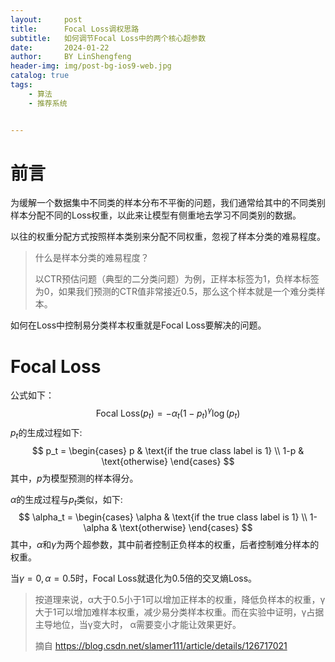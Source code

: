 ```yaml
---
layout:     post
title:      Focal Loss调权思路
subtitle:   如何调节Focal Loss中的两个核心超参数
date:       2024-01-22
author:     BY LinShengfeng
header-img: img/post-bg-ios9-web.jpg
catalog: true
tags:
    - 算法
    - 推荐系统


---
```


# 前言

为缓解一个数据集中不同类的样本分布不平衡的问题，我们通常给其中的不同类别样本分配不同的Loss权重，以此来让模型有侧重地去学习不同类别的数据。

以往的权重分配方式按照样本类别来分配不同权重，忽视了样本分类的难易程度。

> 什么是样本分类的难易程度？
>
> 以CTR预估问题（典型的二分类问题）为例，正样本标签为1，负样本标签为0，如果我们预测的CTR值非常接近0.5，那么这个样本就是一个难分类样本。

如何在Loss中控制易分类样本权重就是Focal Loss要解决的问题。

# Focal Loss

公式如下：
$$
\text{Focal Loss}(p_t) = -\alpha_t(1-p_t)^\gamma \log(p_t)
$$
$p_t$的生成过程如下:
$$
p_t = \begin{cases}
p & \text{if the true class label is 1} \\
1-p & \text{otherwise}
\end{cases}
$$
其中，$p$为模型预测的样本得分。

$\alpha$的生成过程与$p_t$类似，如下:
$$
\alpha_t = \begin{cases}
\alpha & \text{if the true class label is 1} \\
1-\alpha & \text{otherwise}
\end{cases}
$$
其中，$\alpha$和$\gamma$为两个超参数，其中前者控制正负样本的权重，后者控制难分样本的权重。

当$\gamma=0,\alpha=0.5$时，Focal Loss就退化为0.5倍的交叉熵Loss。

> 按道理来说，α大于0.5小于1可以增加正样本的权重，降低负样本的权重，γ大于1可以增加难样本权重，减少易分类样本权重。而在实验中证明，γ占据主导地位，当γ变大时， α需要变小才能让效果更好。
>
> 摘自 https://blog.csdn.net/slamer111/article/details/126717021
